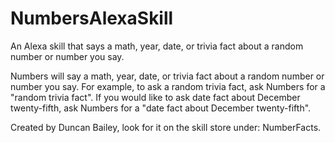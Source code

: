 # NumbersAlexaSkill
An Alexa skill that says a math, year, date, or trivia fact about a random number or number you say.

Numbers will say a math, year, date, or trivia fact about a random number or number you say. For example, to ask a random trivia fact, ask Numbers for a "random trivia fact". If you would like to ask date fact about December twenty-fifth, ask Numbers for a "date fact about December twenty-fifth".

Created by Duncan Bailey, look for it on the skill store under: NumberFacts.
